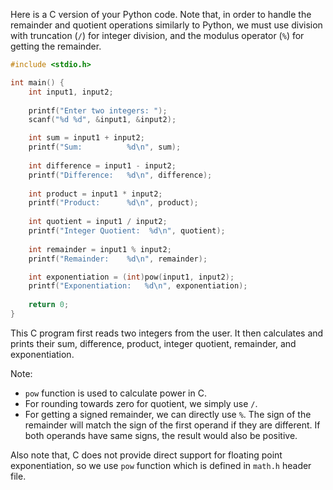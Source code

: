 Here is a C version of your Python code. Note that, in order to handle the remainder and quotient operations similarly to Python, we must use division with truncation (`/`) for integer division, and the modulus operator (`%`) for getting the remainder.

```C
#include <stdio.h>

int main() {
    int input1, input2;
    
    printf("Enter two integers: ");
    scanf("%d %d", &input1, &input2);

    int sum = input1 + input2;
    printf("Sum:          %d\n", sum);
  
    int difference = input1 - input2;
    printf("Difference:   %d\n", difference);
    
    int product = input1 * input2;
    printf("Product:      %d\n", product);
  
    int quotient = input1 / input2;
    printf("Integer Quotient:  %d\n", quotient);
   
    int remainder = input1 % input2;
    printf("Remainder:    %d\n", remainder);

    int exponentiation = (int)pow(input1, input2);
    printf("Exponentiation:   %d\n", exponentiation);
    
    return 0;
}
```

This C program first reads two integers from the user. It then calculates and prints their sum, difference, product, integer quotient, remainder, and exponentiation.

Note:
- `pow` function is used to calculate power in C.
- For rounding towards zero for quotient, we simply use `/`.
- For getting a signed remainder, we can directly use `%`. The sign of the remainder will match the sign of the first operand if they are different. If both operands have same signs, the result would also be positive.

Also note that, C does not provide direct support for floating point exponentiation, so we use `pow` function which is defined in `math.h` header file.
